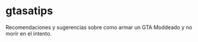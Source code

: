 # gtasatips
Recomendaciones y sugerencias sobre como armar un GTA Moddeado y no morir en el intento.
